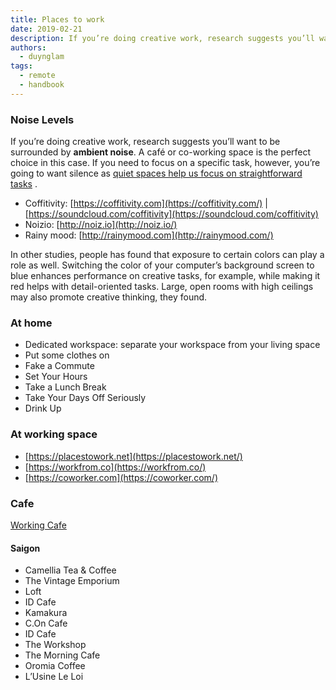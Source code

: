 ```yaml
---
title: Places to work
date: 2019-02-21
description: If you’re doing creative work, research suggests you’ll want to be surrounded by ambient noise. A café or co-working space is the perfect choice in this case. If you need to focus on a specific task, however, you’re going to want silence as [quiet spaces help us focus on straightforward tasks.
authors:
  - duynglam
tags:
  - remote
  - handbook
---
```


### Noise Levels

If you’re doing creative work, research suggests you’ll want to be surrounded by **ambient noise**. A café or co-working space is the perfect choice in this case.
If you need to focus on a specific task, however, you’re going to want silence as [quiet spaces help us focus on straightforward tasks](http://well.blogs.nytimes.com/2013/06/21/how-the-hum-of-a-coffee-shop-can-boost-creativity/) .

- Coffitivity: [https://coffitivity.com](https://coffitivity.com/) | [https://soundcloud.com/coffitivity](https://soundcloud.com/coffitivity)
- Noizio: [http://noiz.io](http://noiz.io/)
- Rainy mood: [http://rainymood.com](http://rainymood.com/)

In other studies, people has found that exposure to certain colors can play a role as well. Switching the color of your computer’s background screen to blue enhances performance on creative tasks, for example, while making it red helps with detail-oriented tasks. Large, open rooms with high ceilings may also promote creative thinking, they found.

### At home

- Dedicated workspace: separate your workspace from your living space
- Put some clothes on
- Fake a Commute
- Set Your Hours
- Take a Lunch Break
- Take Your Days Off Seriously
- Drink Up

### At working space

- [https://placestowork.net](https://placestowork.net/)
- [https://workfrom.co](https://workfrom.co/)
- [https://coworker.com](https://coworker.com/)

### Cafe

[Working Cafe](https://www.notion.so/943409144680499da1a5a21993b33170)

#### Saigon

- Camellia Tea & Coffee
- The Vintage Emporium
- Loft
- ID Cafe
- Kamakura
- C.On Cafe
- ID Cafe
- The Workshop
- The Morning Cafe
- Oromia Coffee
- L’Usine Le Loi
